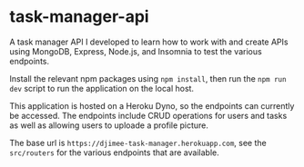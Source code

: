 # task-manager-api
A task manager API I developed to learn how to work with and create APIs using MongoDB, Express, Node.js, and Insomnia to test the various endpoints.

Install the relevant npm packages using `npm install`, then run the `npm run dev` script to run the application on the local host.

This application is hosted on a Heroku Dyno, so the endpoints can currently be accessed. The endpoints include CRUD operations for users and tasks as well as allowing users to uploade a profile picture.

The base url is `https://djimee-task-manager.herokuapp.com`, see the `src/routers` for the various endpoints that are available.
